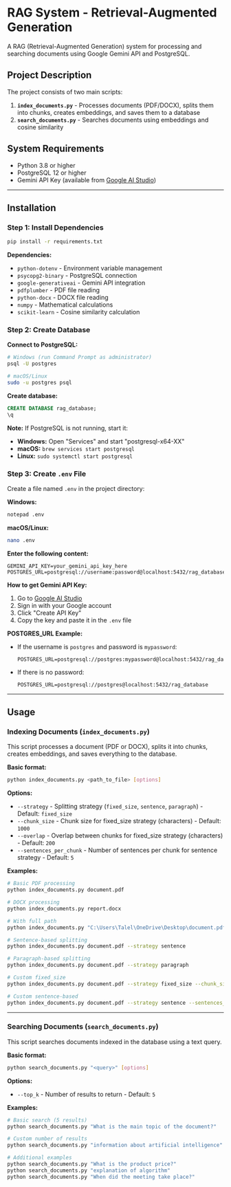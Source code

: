 # RAG System - Retrieval-Augmented Generation

A RAG (Retrieval-Augmented Generation) system for processing and searching documents using Google Gemini API and PostgreSQL.

## Project Description

The project consists of two main scripts:

1. **`index_documents.py`** - Processes documents (PDF/DOCX), splits them into chunks, creates embeddings, and saves them to a database
2. **`search_documents.py`** - Searches documents using embeddings and cosine similarity

## System Requirements

- Python 3.8 or higher
- PostgreSQL 12 or higher
- Gemini API Key (available from [Google AI Studio](https://makersuite.google.com/app/apikey))

---

## Installation

### Step 1: Install Dependencies

```bash
pip install -r requirements.txt
```

**Dependencies:**
- `python-dotenv` - Environment variable management
- `psycopg2-binary` - PostgreSQL connection
- `google-generativeai` - Gemini API integration
- `pdfplumber` - PDF file reading
- `python-docx` - DOCX file reading
- `numpy` - Mathematical calculations
- `scikit-learn` - Cosine similarity calculation

### Step 2: Create Database

**Connect to PostgreSQL:**
```bash
# Windows (run Command Prompt as administrator)
psql -U postgres

# macOS/Linux
sudo -u postgres psql
```

**Create database:**
```sql
CREATE DATABASE rag_database;
\q
```

**Note:** If PostgreSQL is not running, start it:
- **Windows:** Open "Services" and start "postgresql-x64-XX"
- **macOS:** `brew services start postgresql`
- **Linux:** `sudo systemctl start postgresql`

### Step 3: Create `.env` File

Create a file named `.env` in the project directory:

**Windows:**
```bash
notepad .env
```

**macOS/Linux:**
```bash
nano .env
```

**Enter the following content:**
```env
GEMINI_API_KEY=your_gemini_api_key_here
POSTGRES_URL=postgresql://username:password@localhost:5432/rag_database
```

**How to get Gemini API Key:**
1. Go to [Google AI Studio](https://makersuite.google.com/app/apikey)
2. Sign in with your Google account
3. Click "Create API Key"
4. Copy the key and paste it in the `.env` file

**POSTGRES_URL Example:**
- If the username is `postgres` and password is `mypassword`:
  ```
  POSTGRES_URL=postgresql://postgres:mypassword@localhost:5432/rag_database
  ```
- If there is no password:
  ```
  POSTGRES_URL=postgresql://postgres@localhost:5432/rag_database
  ```

---

## Usage

### Indexing Documents (`index_documents.py`)

This script processes a document (PDF or DOCX), splits it into chunks, creates embeddings, and saves everything to the database.

**Basic format:**
```bash
python index_documents.py <path_to_file> [options]
```

**Options:**
- `--strategy` - Splitting strategy (`fixed_size`, `sentence`, `paragraph`) - Default: `fixed_size`
- `--chunk_size` - Chunk size for fixed_size strategy (characters) - Default: `1000`
- `--overlap` - Overlap between chunks for fixed_size strategy (characters) - Default: `200`
- `--sentences_per_chunk` - Number of sentences per chunk for sentence strategy - Default: `5`

**Examples:**

```bash
# Basic PDF processing
python index_documents.py document.pdf

# DOCX processing
python index_documents.py report.docx

# With full path
python index_documents.py "C:\Users\Talel\OneDrive\Desktop\document.pdf"

# Sentence-based splitting
python index_documents.py document.pdf --strategy sentence

# Paragraph-based splitting
python index_documents.py document.pdf --strategy paragraph

# Custom fixed_size
python index_documents.py document.pdf --strategy fixed_size --chunk_size 1500 --overlap 300

# Custom sentence-based
python index_documents.py document.pdf --strategy sentence --sentences_per_chunk 10
```

---

### Searching Documents (`search_documents.py`)

This script searches documents indexed in the database using a text query.

**Basic format:**
```bash
python search_documents.py "<query>" [options]
```

**Options:**
- `--top_k` - Number of results to return - Default: `5`

**Examples:**

```bash
# Basic search (5 results)
python search_documents.py "What is the main topic of the document?"

# Custom number of results
python search_documents.py "information about artificial intelligence" --top_k 10

# Additional examples
python search_documents.py "What is the product price?"
python search_documents.py "explanation of algorithm"
python search_documents.py "When did the meeting take place?"
```

